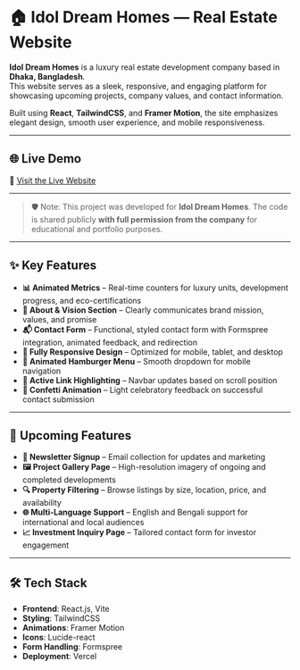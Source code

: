 # 🏠 Idol Dream Homes — Real Estate Website

**Idol Dream Homes** is a luxury real estate development company based in **Dhaka, Bangladesh**.  
This website serves as a sleek, responsive, and engaging platform for showcasing upcoming projects, company values, and contact information.

Built using **React**, **TailwindCSS**, and **Framer Motion**, the site emphasizes elegant design, smooth user experience, and mobile responsiveness.

---

## 🌐 Live Demo

🔗 [Visit the Live Website](https://idoldreamhomes.com)

---
> 🛡️ Note: This project was developed for **Idol Dream Homes**. The code is shared publicly **with full permission from the company** for educational and portfolio purposes.

---
## ✨ Key Features

- **📊 Animated Metrics** – Real-time counters for luxury units, development progress, and eco-certifications
- **📖 About & Vision Section** – Clearly communicates brand mission, values, and promise
- **📬 Contact Form** – Functional, styled contact form with Formspree integration, animated feedback, and redirection
- **📱 Fully Responsive Design** – Optimized for mobile, tablet, and desktop
- **🍔 Animated Hamburger Menu** – Smooth dropdown for mobile navigation
- **🔗 Active Link Highlighting** – Navbar updates based on scroll position
- **🎉 Confetti Animation** – Light celebratory feedback on successful contact submission

---

## 🚧 Upcoming Features

- **📰 Newsletter Signup** – Email collection for updates and marketing
- **🖼️ Project Gallery Page** – High-resolution imagery of ongoing and completed developments
- **🔍 Property Filtering** – Browse listings by size, location, price, and availability
- **🌐 Multi-Language Support** – English and Bengali support for international and local audiences
- **📈 Investment Inquiry Page** – Tailored contact form for investor engagement

---

## 🛠 Tech Stack

- **Frontend**: React.js, Vite
- **Styling**: TailwindCSS
- **Animations**: Framer Motion
- **Icons**: Lucide-react
- **Form Handling**: Formspree
- **Deployment**: Vercel
